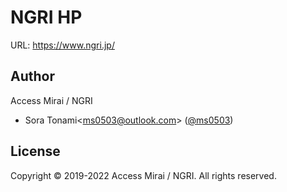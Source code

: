 # NGRI HP

URL: https://www.ngri.jp/

## Author
Access Mirai / NGRI
- Sora Tonami&lt;ms0503@outlook.com&gt; ([@ms0503](https://github.com/ms0503/))

## License
Copyright &copy; 2019-2022 Access Mirai / NGRI. All rights reserved.
